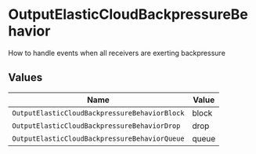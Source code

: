 # OutputElasticCloudBackpressureBehavior

How to handle events when all receivers are exerting backpressure


## Values

| Name                                          | Value                                         |
| --------------------------------------------- | --------------------------------------------- |
| `OutputElasticCloudBackpressureBehaviorBlock` | block                                         |
| `OutputElasticCloudBackpressureBehaviorDrop`  | drop                                          |
| `OutputElasticCloudBackpressureBehaviorQueue` | queue                                         |